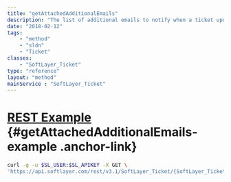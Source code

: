 ```yaml
---
title: "getAttachedAdditionalEmails"
description: "The list of additional emails to notify when a ticket update is made."
date: "2018-02-12"
tags:
    - "method"
    - "sldn"
    - "Ticket"
classes:
    - "SoftLayer_Ticket"
type: "reference"
layout: "method"
mainService : "SoftLayer_Ticket"
---
```


# [REST Example](#getAttachedAdditionalEmails-example) <a href="/article/rest/"><i class="fas fa-question"></i></a> {#getAttachedAdditionalEmails-example .anchor-link} 
```bash
curl -g -u $SL_USER:$SL_APIKEY -X GET \
'https://api.softlayer.com/rest/v3.1/SoftLayer_Ticket/{SoftLayer_TicketID}/getAttachedAdditionalEmails'
```
